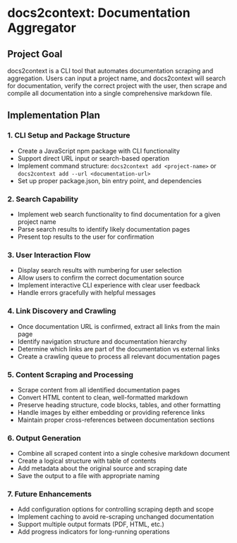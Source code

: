 # docs2context: Documentation Aggregator

## Project Goal
docs2context is a CLI tool that automates documentation scraping and aggregation. Users can input a project name, and docs2context will search for documentation, verify the correct project with the user, then scrape and compile all documentation into a single comprehensive markdown file.

## Implementation Plan

### 1. CLI Setup and Package Structure
- Create a JavaScript npm package with CLI functionality
- Support direct URL input or search-based operation
- Implement command structure: `docs2context add <project-name>` or `docs2context add --url <documentation-url>`
- Set up proper package.json, bin entry point, and dependencies

### 2. Search Capability
- Implement web search functionality to find documentation for a given project name
- Parse search results to identify likely documentation pages
- Present top results to the user for confirmation

### 3. User Interaction Flow
- Display search results with numbering for user selection
- Allow users to confirm the correct documentation source
- Implement interactive CLI experience with clear user feedback
- Handle errors gracefully with helpful messages

### 4. Link Discovery and Crawling
- Once documentation URL is confirmed, extract all links from the main page
- Identify navigation structure and documentation hierarchy
- Determine which links are part of the documentation vs external links
- Create a crawling queue to process all relevant documentation pages

### 5. Content Scraping and Processing
- Scrape content from all identified documentation pages
- Convert HTML content to clean, well-formatted markdown
- Preserve heading structure, code blocks, tables, and other formatting
- Handle images by either embedding or providing reference links
- Maintain proper cross-references between documentation sections

### 6. Output Generation
- Combine all scraped content into a single cohesive markdown document
- Create a logical structure with table of contents
- Add metadata about the original source and scraping date
- Save the output to a file with appropriate naming

### 7. Future Enhancements
- Add configuration options for controlling scraping depth and scope
- Implement caching to avoid re-scraping unchanged documentation
- Support multiple output formats (PDF, HTML, etc.)
- Add progress indicators for long-running operations